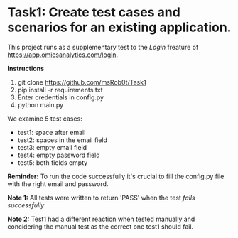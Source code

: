 # Task1: Create test cases and scenarios for an existing application.

This project runs as a supplementary test to the *Login* freature of https://app.omicsanalytics.com/login.

**Instructions**

1. git clone https://github.com/msRob0t/Task1
2. pip install -r requirements.txt
3. Enter credentials in config.py
4. python main.py

We examine 5 test cases:
- test1: space after email
- test2: spaces in the email field
- test3: empty email field
- test4: empty password field
- test5: both fields empty


**Reminder:** To run the code successfully it's crucial to fill the config.py file with the right email and password.

**Note 1:**  All tests were written to return 'PASS' when the test *fails successfully*. 

**Note 2:**  Test1 had a different reaction when tested manually and concidering the manual test as the correct one test1 should fail. 
